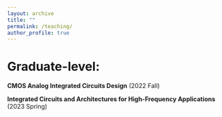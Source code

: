 ```yaml
---
layout: archive
title: ""
permalink: /teaching/
author_profile: true
---
```

Graduate-level:
=================
**CMOS Analog Integrated Circuits Design** (2022 Fall)

**Integrated Circuits and Architectures for High-Frequency Applications** (2023 Spring)
